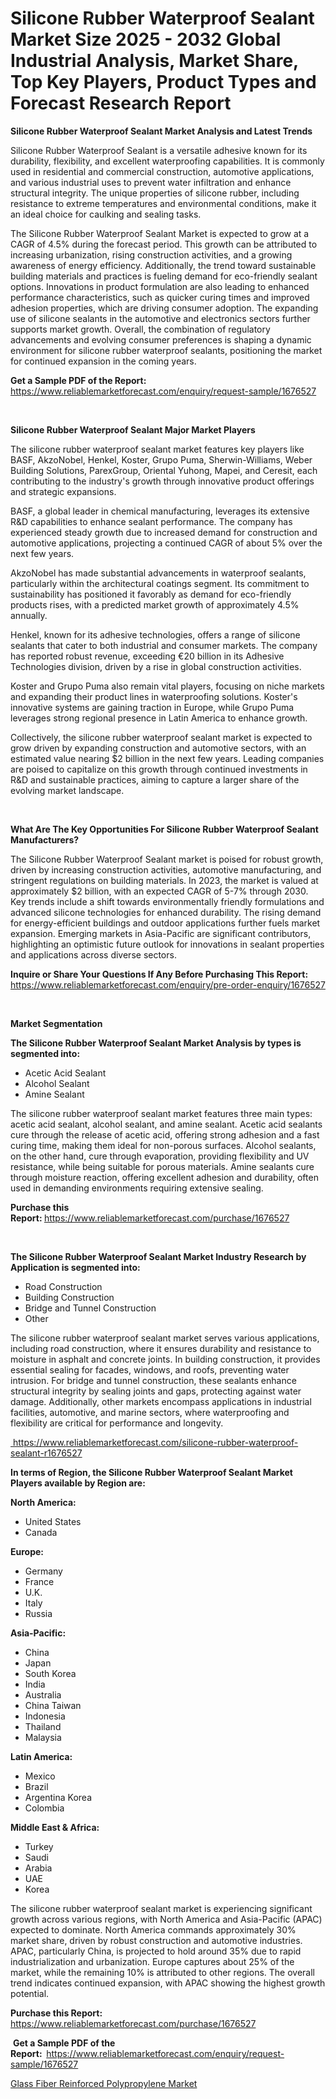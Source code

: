 <p><h1>Silicone Rubber Waterproof Sealant Market Size 2025 - 2032 Global Industrial Analysis, Market Share, Top Key Players, Product Types and Forecast Research Report</h1></p><p><strong>Silicone Rubber Waterproof Sealant Market Analysis and Latest Trends</strong></p>
<p><p>Silicone Rubber Waterproof Sealant is a versatile adhesive known for its durability, flexibility, and excellent waterproofing capabilities. It is commonly used in residential and commercial construction, automotive applications, and various industrial uses to prevent water infiltration and enhance structural integrity. The unique properties of silicone rubber, including resistance to extreme temperatures and environmental conditions, make it an ideal choice for caulking and sealing tasks.</p><p>The Silicone Rubber Waterproof Sealant Market is expected to grow at a CAGR of 4.5% during the forecast period. This growth can be attributed to increasing urbanization, rising construction activities, and a growing awareness of energy efficiency. Additionally, the trend toward sustainable building materials and practices is fueling demand for eco-friendly sealant options. Innovations in product formulation are also leading to enhanced performance characteristics, such as quicker curing times and improved adhesion properties, which are driving consumer adoption. The expanding use of silicone sealants in the automotive and electronics sectors further supports market growth. Overall, the combination of regulatory advancements and evolving consumer preferences is shaping a dynamic environment for silicone rubber waterproof sealants, positioning the market for continued expansion in the coming years.</p></p>
<p><strong>Get a Sample PDF of the Report:&nbsp;</strong> <a href="https://www.reliablemarketforecast.com/enquiry/request-sample/1676527?utm_campaign=2324&utm_medium=2&utm_source=Github&utm_content=ia&utm_term=24032025&utm_id=silicone-rubber-waterproof-sealant">https://www.reliablemarketforecast.com/enquiry/request-sample/1676527</a></p>
<p>&nbsp;</p>
<p><strong>Silicone Rubber Waterproof Sealant Major Market Players</strong></p>
<p><p>The silicone rubber waterproof sealant market features key players like BASF, AkzoNobel, Henkel, Koster, Grupo Puma, Sherwin-Williams, Weber Building Solutions, ParexGroup, Oriental Yuhong, Mapei, and Ceresit, each contributing to the industry's growth through innovative product offerings and strategic expansions.</p><p>BASF, a global leader in chemical manufacturing, leverages its extensive R&D capabilities to enhance sealant performance. The company has experienced steady growth due to increased demand for construction and automotive applications, projecting a continued CAGR of about 5% over the next few years.</p><p>AkzoNobel has made substantial advancements in waterproof sealants, particularly within the architectural coatings segment. Its commitment to sustainability has positioned it favorably as demand for eco-friendly products rises, with a predicted market growth of approximately 4.5% annually.</p><p>Henkel, known for its adhesive technologies, offers a range of silicone sealants that cater to both industrial and consumer markets. The company has reported robust revenue, exceeding €20 billion in its Adhesive Technologies division, driven by a rise in global construction activities.</p><p>Koster and Grupo Puma also remain vital players, focusing on niche markets and expanding their product lines in waterproofing solutions. Koster's innovative systems are gaining traction in Europe, while Grupo Puma leverages strong regional presence in Latin America to enhance growth.</p><p>Collectively, the silicone rubber waterproof sealant market is expected to grow driven by expanding construction and automotive sectors, with an estimated value nearing $2 billion in the next few years. Leading companies are poised to capitalize on this growth through continued investments in R&D and sustainable practices, aiming to capture a larger share of the evolving market landscape.</p></p>
<p>&nbsp;</p>
<p><strong>What Are The Key Opportunities For Silicone Rubber Waterproof Sealant Manufacturers?</strong></p>
<p><p>The Silicone Rubber Waterproof Sealant market is poised for robust growth, driven by increasing construction activities, automotive manufacturing, and stringent regulations on building materials. In 2023, the market is valued at approximately $2 billion, with an expected CAGR of 5-7% through 2030. Key trends include a shift towards environmentally friendly formulations and advanced silicone technologies for enhanced durability. The rising demand for energy-efficient buildings and outdoor applications further fuels market expansion. Emerging markets in Asia-Pacific are significant contributors, highlighting an optimistic future outlook for innovations in sealant properties and applications across diverse sectors.</p></p>
<p><strong>Inquire or Share Your Questions If Any Before Purchasing This Report:</strong> <a href="https://www.reliablemarketforecast.com/enquiry/pre-order-enquiry/1676527?utm_campaign=2324&utm_medium=2&utm_source=Github&utm_content=ia&utm_term=24032025&utm_id=silicone-rubber-waterproof-sealant">https://www.reliablemarketforecast.com/enquiry/pre-order-enquiry/1676527</a></p>
<p>&nbsp;</p>
<p><strong>Market Segmentation</strong></p>
<p><strong>The Silicone Rubber Waterproof Sealant Market Analysis by types is segmented into:</strong></p>
<p><ul><li>Acetic Acid Sealant</li><li>Alcohol Sealant</li><li>Amine Sealant</li></ul></p>
<p><p>The silicone rubber waterproof sealant market features three main types: acetic acid sealant, alcohol sealant, and amine sealant. Acetic acid sealants cure through the release of acetic acid, offering strong adhesion and a fast curing time, making them ideal for non-porous surfaces. Alcohol sealants, on the other hand, cure through evaporation, providing flexibility and UV resistance, while being suitable for porous materials. Amine sealants cure through moisture reaction, offering excellent adhesion and durability, often used in demanding environments requiring extensive sealing.</p></p>
<p><strong>Purchase this Report:&nbsp;</strong><a href="https://www.reliablemarketforecast.com/purchase/1676527?utm_campaign=2324&utm_medium=2&utm_source=Github&utm_content=ia&utm_term=24032025&utm_id=silicone-rubber-waterproof-sealant">https://www.reliablemarketforecast.com/purchase/1676527</a></p>
<p>&nbsp;</p>
<p><strong>The Silicone Rubber Waterproof Sealant Market Industry Research by Application is segmented into:</strong></p>
<p><ul><li>Road Construction</li><li>Building Construction</li><li>Bridge and Tunnel Construction</li><li>Other</li></ul></p>
<p><p>The silicone rubber waterproof sealant market serves various applications, including road construction, where it ensures durability and resistance to moisture in asphalt and concrete joints. In building construction, it provides essential sealing for facades, windows, and roofs, preventing water intrusion. For bridge and tunnel construction, these sealants enhance structural integrity by sealing joints and gaps, protecting against water damage. Additionally, other markets encompass applications in industrial facilities, automotive, and marine sectors, where waterproofing and flexibility are critical for performance and longevity.</p></p>
<p><a href="https://www.reliablemarketforecast.com/silicone-rubber-waterproof-sealant-r1676527?utm_campaign=2324&utm_medium=2&utm_source=Github&utm_content=ia&utm_term=24032025&utm_id=silicone-rubber-waterproof-sealant">&nbsp;https://www.reliablemarketforecast.com/silicone-rubber-waterproof-sealant-r1676527</a></p>
<p><strong>In terms of Region, the Silicone Rubber Waterproof Sealant Market Players available by Region are:</strong></p>
<p>
    <p> <strong> North America: </strong>
        <ul>
            <li>United States</li>
            <li>Canada</li>
        </ul>
        </p> 
    <p> <strong> Europe: </strong>
        <ul>
            <li>Germany</li>
            <li>France</li>
            <li>U.K.</li>
            <li>Italy</li>
            <li>Russia</li>
        </ul>
        </p> 
    <p> <strong> Asia-Pacific: </strong>
        <ul>
            <li>China</li>
            <li>Japan</li>
            <li>South Korea</li>
            <li>India</li>
            <li>Australia</li>
            <li>China Taiwan</li>
            <li>Indonesia</li>
            <li>Thailand</li>
            <li>Malaysia</li>
        </ul>
        </p> 
    <p> <strong> Latin America: </strong>
        <ul>
            <li>Mexico</li>
            <li>Brazil</li>
            <li>Argentina Korea</li>
            <li>Colombia</li>
        </ul>
        </p> 
    <p> <strong> Middle East & Africa: </strong>
        <ul>
            <li>Turkey</li>
            <li>Saudi</li>
            <li>Arabia</li>
            <li>UAE</li>
            <li>Korea</li>
        </ul>
    </p>
    </p>
<p><p>The silicone rubber waterproof sealant market is experiencing significant growth across various regions, with North America and Asia-Pacific (APAC) expected to dominate. North America commands approximately 30% market share, driven by robust construction and automotive industries. APAC, particularly China, is projected to hold around 35% due to rapid industrialization and urbanization. Europe captures about 25% of the market, while the remaining 10% is attributed to other regions. The overall trend indicates continued expansion, with APAC showing the highest growth potential.</p></p>
<p><strong>Purchase this Report: </strong><a href="https://www.reliablemarketforecast.com/purchase/1676527?utm_campaign=2324&utm_medium=2&utm_source=Github&utm_content=ia&utm_term=24032025&utm_id=silicone-rubber-waterproof-sealant">https://www.reliablemarketforecast.com/purchase/1676527</a></p>
<p>&nbsp;<strong>Get a Sample PDF of the Report:&nbsp;&nbsp;</strong><a href="https://www.reliablemarketforecast.com/enquiry/request-sample/1676527?utm_campaign=2324&utm_medium=2&utm_source=Github&utm_content=ia&utm_term=24032025&utm_id=silicone-rubber-waterproof-sealant">https://www.reliablemarketforecast.com/enquiry/request-sample/1676527</a></p>
<p><strong></strong></p>
<p><p><a href="https://github.com/janraimondo83/Market-Research-Report-List-1/blob/main/glass-fiber-reinforced-polypropylene-market.md?utm_campaign=2324&utm_medium=2&utm_source=Github&utm_content=ia&utm_term=24032025&utm_id=silicone-rubber-waterproof-sealant">Glass Fiber Reinforced Polypropylene Market</a></p></p>